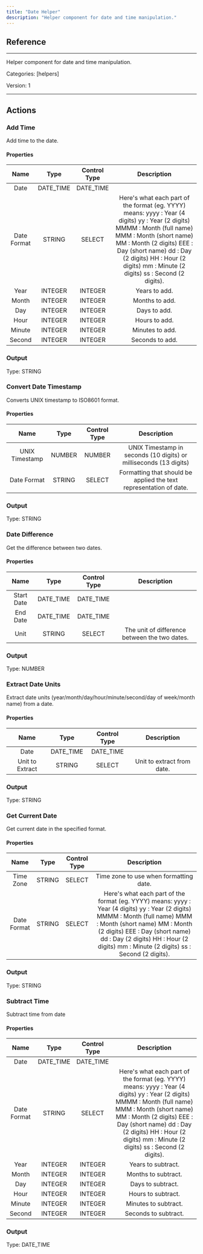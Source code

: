 ```yaml
---
title: "Date Helper"
description: "Helper component for date and time manipulation."
---
```

## Reference
<hr />

Helper component for date and time manipulation.


Categories: [helpers]


Version: 1

<hr />






## Actions


### Add Time
Add time to the date.

#### Properties

|      Name      |     Type     |     Control Type     |     Description     |
|:--------------:|:------------:|:--------------------:|:-------------------:|
| Date | DATE_TIME | DATE_TIME  |  |
| Date Format | STRING | SELECT  |  Here's what each part of the format (eg. YYYY) means: yyyy : Year (4 digits) yy : Year (2 digits) MMMM : Month (full name) MMM : Month (short name) MM : Month (2 digits) EEE : Day (short name) dd : Day (2 digits) HH : Hour (2 digits) mm : Minute (2 digits) ss : Second (2 digits).  |
| Year | INTEGER | INTEGER  |  Years to add.  |
| Month | INTEGER | INTEGER  |  Months to add.  |
| Day | INTEGER | INTEGER  |  Days to add.  |
| Hour | INTEGER | INTEGER  |  Hours to add.  |
| Minute | INTEGER | INTEGER  |  Minutes to add.  |
| Second | INTEGER | INTEGER  |  Seconds to add.  |


### Output



Type: STRING







### Convert Date Timestamp
Converts UNIX timestamp to ISO8601 format.

#### Properties

|      Name      |     Type     |     Control Type     |     Description     |
|:--------------:|:------------:|:--------------------:|:-------------------:|
| UNIX Timestamp | NUMBER | NUMBER  |  UNIX Timestamp in seconds (10 digits) or milliseconds (13 digits)  |
| Date Format | STRING | SELECT  |  Formatting that should be applied the text representation of date.  |


### Output



Type: STRING







### Date Difference
Get the difference between two dates.

#### Properties

|      Name      |     Type     |     Control Type     |     Description     |
|:--------------:|:------------:|:--------------------:|:-------------------:|
| Start Date | DATE_TIME | DATE_TIME  |  |
| End Date | DATE_TIME | DATE_TIME  |  |
| Unit | STRING | SELECT  |  The unit of difference between the two dates.  |


### Output



Type: NUMBER







### Extract Date Units
Extract date units (year/month/day/hour/minute/second/day of week/month name) from a date.

#### Properties

|      Name      |     Type     |     Control Type     |     Description     |
|:--------------:|:------------:|:--------------------:|:-------------------:|
| Date | DATE_TIME | DATE_TIME  |  |
| Unit to Extract | STRING | SELECT  |  Unit to extract from date.  |


### Output



Type: STRING







### Get Current Date
Get current date in the specified format.

#### Properties

|      Name      |     Type     |     Control Type     |     Description     |
|:--------------:|:------------:|:--------------------:|:-------------------:|
| Time Zone | STRING | SELECT  |  Time zone to use when formatting date.  |
| Date Format | STRING | SELECT  |  Here's what each part of the format (eg. YYYY) means: yyyy : Year (4 digits) yy : Year (2 digits) MMMM : Month (full name) MMM : Month (short name) MM : Month (2 digits) EEE : Day (short name) dd : Day (2 digits) HH : Hour (2 digits) mm : Minute (2 digits) ss : Second (2 digits).  |


### Output



Type: STRING







### Subtract Time
Subtract time from date

#### Properties

|      Name      |     Type     |     Control Type     |     Description     |
|:--------------:|:------------:|:--------------------:|:-------------------:|
| Date | DATE_TIME | DATE_TIME  |  |
| Date Format | STRING | SELECT  |  Here's what each part of the format (eg. YYYY) means: yyyy : Year (4 digits) yy : Year (2 digits) MMMM : Month (full name) MMM : Month (short name) MM : Month (2 digits) EEE : Day (short name) dd : Day (2 digits) HH : Hour (2 digits) mm : Minute (2 digits) ss : Second (2 digits).  |
| Year | INTEGER | INTEGER  |  Years to subtract.  |
| Month | INTEGER | INTEGER  |  Months to subtract.  |
| Day | INTEGER | INTEGER  |  Days to subtract.  |
| Hour | INTEGER | INTEGER  |  Hours to subtract.  |
| Minute | INTEGER | INTEGER  |  Minutes to subtract.  |
| Second | INTEGER | INTEGER  |  Seconds to subtract.  |


### Output



Type: DATE_TIME








